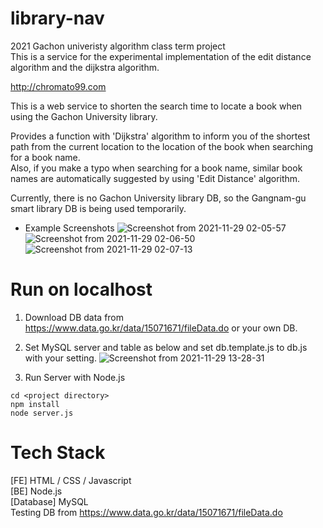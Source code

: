 # library-nav
2021 Gachon univeristy algorithm class term project<br>
This is a service for the experimental implementation of the edit distance algorithm and the dijkstra algorithm.

http://chromato99.com

This is a web service to shorten the search time to locate a book when using the Gachon University library.

Provides a function with 'Dijkstra' algorithm to inform you of the shortest path from the current location to the location of the book when searching for a book name. <br>
Also, if you make a typo when searching for a book name, similar book names are automatically suggested by using 'Edit Distance' algorithm.

Currently, there is no Gachon University library DB, so the Gangnam-gu smart library DB is being used temporarily.

- Example Screenshots
![Screenshot from 2021-11-29 02-05-57](https://user-images.githubusercontent.com/20539422/143778625-0500e8e7-f3de-4149-b7f9-4acc3b135dc6.png)
![Screenshot from 2021-11-29 02-06-50](https://user-images.githubusercontent.com/20539422/143778641-0750cd6d-509e-481c-8f27-75ae95e8fb26.png)
![Screenshot from 2021-11-29 02-07-13](https://user-images.githubusercontent.com/20539422/143778648-3e728bcf-774a-4a42-8b09-1c0d84807b0c.png)

  
# Run on localhost
1) Download DB data from https://www.data.go.kr/data/15071671/fileData.do or your own DB.
2) Set MySQL server and table as below and set db.template.js to db.js with your setting.
![Screenshot from 2021-11-29 13-28-31](https://user-images.githubusercontent.com/20539422/143809094-e616ca9a-2276-4fae-a8ad-b5289775933a.png)

3) Run Server with Node.js
```
cd <project directory>
npm install
node server.js
```

# Tech Stack
[FE] HTML / CSS / Javascript<br>
[BE] Node.js<br>
[Database] MySQL<br>
Testing DB from https://www.data.go.kr/data/15071671/fileData.do 
